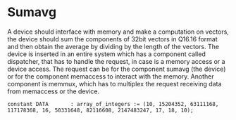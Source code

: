# Sumavg

A device should interface with memory and make a computation on vectors, the device should sum the components of 32bit vectors in Q16.16 format and then obtain the average by dividing by the length of the vectors. The device is inserted in an entire system which has a component called dispatcher, that has to handle the request, in case is a memory access or a device access. The request can be for the component sumavg (the device) or for the component memaccess to interact with the memory. Another component is memmux, which has to multiplex the request receiving data from memaccess or the device. 

	constant DATA		: array_of_integers := (10, 15204352, 63111168, 117178368, 16, 50331648, 82116608, 2147483247, 17, 18, 10);
